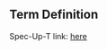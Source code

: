 ## Term Definition

Spec-Up-T link: <a href='https://weboftrust.github.io/WOT-terms/docs/glossary/ADC'>here</a>
